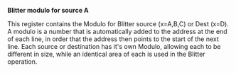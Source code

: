 **Blitter modulo for source A**

This register contains the Modulo for Blitter source (x=A,B,C) or Dest (x=D). A modulo is a number that is automatically added to the address at the end of each line, in order that the address then points to the start of the next line. Each source or destination has it's own Modulo, allowing each to be different in size, while an identical area of each is used in the Blitter operation.

